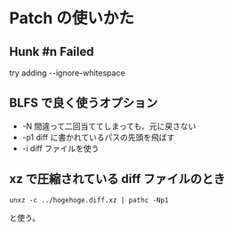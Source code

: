 # Patch の使いかた
## Hunk #n Failed

try adding --ignore-whitespace

## BLFS で良く使うオプション

- -N  間違って二回当ててしまっても、元に戻さない
- -p1 diff に書かれているパスの先頭を飛ばす
- -i  diff ファイルを使う

## xz で圧縮されている diff ファイルのとき

``
unxz -c ../hogehoge.diff.xz | pathc -Np1
``

と使う。

<!-- vim: set tw=90 filetype=markdown : -->

